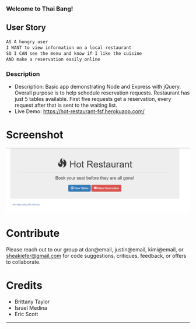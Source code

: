 ### Welcome to Thai Bang! 


## User Story 
```
AS A hungry user
I WANT to view information on a local restaurant 
SO I CAN see the menu and know if I like the cuisine
AND make a reservation easily online
```

### Description

* Description: Basic app demonstrating Node and Express with jQuery. Overall purpose is to help schedule reservation requests. Restaurant has just 5 tables available. First five requests get a reservation, every request after that is sent to the waiting list.
* Live Demo: <https://hot-restaurant-fsf.herokuapp.com/>

# Screenshot 
![Hot Restaurant Image](Images/HotRestaurant.png)

# Contribute
Please reach out to our group at dan@email, justin@email, kimi@email, or sheakiefer@gmail.com for code suggestions, critiques, feedback, or offers to collaborate. 

# Credits

* Brittany Taylor
* Israel Medina
* Eric Scott

--------------------------------